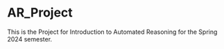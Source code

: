 # AR_Project
This is the Project for Introduction to Automated Reasoning for the Spring 2024 semester.

